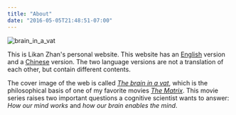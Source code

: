 ```yaml
---
title: "About"
date: "2016-05-05T21:48:51-07:00"
---
```


![brain_in_a_vat](http://webimages.likan.info/brain_in_a_vat.jpg)

This is Likan Zhan's personal website. This website has an [English](../en/) version and a [Chinese](../cn/) version. The two language versions are not a translation of each other, but contain different contents.

The cover image of the web is called [*The brain in a vat*](https://en.wikipedia.org/wiki/Brain_in_a_vat), which is the philosophical basis of one of my favorite movies [*The Matrix*](https://en.wikipedia.org/wiki/The_Matrix_(franchise)). This movie series raises two important questions a cognitive scientist wants to answer: *How our mind works* and *how our brain enables the mind*.
